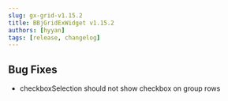 ```yaml
---
slug: gx-grid-v1.15.2
title: BBjGridExWidget v1.15.2
authors: [hyyan]
tags: [release, changelog]
---
```


## Bug Fixes

* checkboxSelection should not show checkbox on group rows


